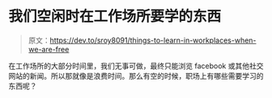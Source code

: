 # 我们空闲时在工作场所要学的东西

> 原文：<https://dev.to/sroy8091/things-to-learn-in-workplaces-when-we-are-free>

在工作场所的大部分时间里，我们无事可做，最终只能浏览 facebook 或其他社交网站的新闻。所以那就像是浪费时间。那么有空的时候，职场上有哪些需要学习的东西呢？